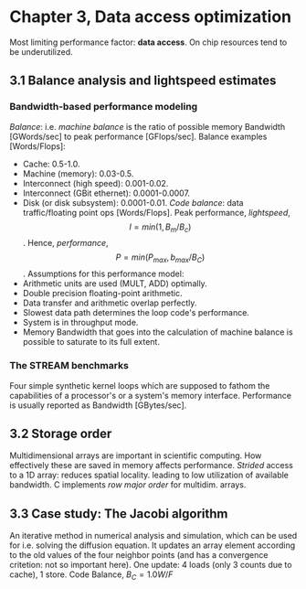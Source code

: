 # Chapter 3, Data access optimization
Most limiting performance factor: **data access**. On chip resources tend to be underutilized.
## 3.1 Balance analysis and lightspeed estimates
### Bandwidth-based performance modeling
*Balance*: i.e. *machine balance* is the ratio of possible memory Bandwidth [GWords/sec] to peak performance [GFlops/sec]. Balance examples [Words/Flops]:
* Cache: 0.5-1.0.
* Machine (memory): 0.03-0.5.
* Interconnect (high speed): 0.001-0.02.
* Interconnect (GBit ethernet): 0.0001-0.0007.
* Disk (or disk subsystem): 0.0001-0.01.
*Code balance*: data traffic/floating point ops [Words/Flops].
Peak performance, *lightspeed*, $$l=min(1,B_m/B_c)$$. Hence, *performance*, $$P=min(P_{max},b_{max}/B_C)$$. Assumptions for this performance model:
* Arithmetic units are used (MULT, ADD) optimally.
* Double precision floating-point arithmetic.
* Data transfer and arithmetic overlap perfectly.
* Slowest data path determines the loop code's performance.
* System is in throughput mode.
* Memory Bandwidth that goes into the calculation of machine balance is possible to saturate to its full extent.
### The STREAM benchmarks
Four simple synthetic kernel loops which are supposed to fathom the capabilities of a processor's or a system's memory interface. Performance is usually reported as Bandwidth [GBytes/sec].

## 3.2 Storage order
Multidimensional arrays are important in scientific computing. How effectively these are saved in memory affects performance. *Strided* access to a 1D array: reduces spatial locality. leading to low utilization of available bandwidth. C implements *row major order* for multidim. arrays.

## 3.3 Case study: The Jacobi algorithm
An iterative method in numerical analysis and simulation, which can be used for i.e. solving the diffusion equation. It updates an array element according to the old values of the four neighbor points (and has a convergence critetion: not so important here).
One update: 4 loads (only 3 counts due to cache), 1 store. Code Balance, $B_C = 1.0 W/F$
